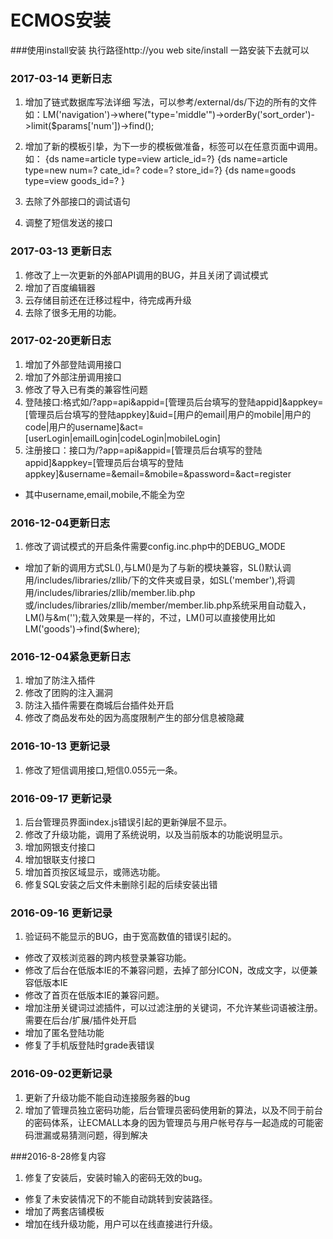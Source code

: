 # ECMOS安装
###使用install安装
执行路径http://you web site/install
一路安装下去就可以

### 2017-03-14 更新日志
1. 增加了链式数据库写法详细 写法，可以参考/external/ds/下边的所有的文件
如：LM('navigation')->where("type='middle'")->orderBy('sort_order')->limit($params['num'])->find();

2. 增加了新的模板引挚，为下一步的模板做准备，标签可以在任意页面中调用。
如：
{ds name=article type=view article_id=?}
{ds name=article type=new num=? cate_id=? code=? store_id=?}
{ds name=goods type=view goods_id=? }
3. 去除了外部接口的调试语句
4. 调整了短信发送的接口

### 2017-03-13 更新日志
1. 修改了上一次更新的外部API调用的BUG，并且关闭了调试模式
2. 增加了百度编辑器
3. 云存储目前还在迁移过程中，待完成再升级
4. 去除了很多无用的功能。

### 2017-02-20更新日志
1. 增加了外部登陆调用接口
2. 增加了外部注册调用接口
3. 修改了导入已有类的兼容性问题
4. 登陆接口:格式如/?app=api&appid=[管理员后台填写的登陆appid]&appkey=[管理员后台填写的登陆appkey]&uid=[用户的email|用户的mobile|用户的code|用户的username]&act=[userLogin|emailLogin|codeLogin|mobileLogin]
5. 注册接口：接口为/?app=api&appid=[管理员后台填写的登陆appid]&appkey=[管理员后台填写的登陆appkey]&username=&email=&mobile=&password=&act=register
 * 其中username,email,mobile,不能全为空

### 2016-12-04更新日志
1. 修改了调试模式的开启条件需要config.inc.php中的DEBUG_MODE
- 增加了新的调用方式SL(),与LM()是为了与新的模块兼容，SL()默认调用/includes/libraries/zllib/下的文件夹或目录，如SL('member'),将调用/includes/libraries/zllib/member.lib.php或/includes/libraries/zllib/member/member.lib.php系统采用自动载入，LM()与&m('');载入效果是一样的，不过，LM()可以直接使用比如LM('goods')->find($where);


### 2016-12-04紧急更新日志
1. 增加了防注入插件
2. 修改了团购的注入漏洞
3. 防注入插件需要在商城后台插件处开启
4. 修改了商品发布处的因为高度限制产生的部分信息被隐藏

### 2016-10-13 更新记录
1. 修改了短信调用接口,短信0.055元一条。


### 2016-09-17 更新记录
1. 后台管理员界面index.js错误引起的更新弹层不显示。
2. 修改了升级功能，调用了系统说明，以及当前版本的功能说明显示。
3. 增加网银支付接口
4. 增加银联支付接口
5. 增加首页按区域显示，或筛选功能。
6. 修复SQL安装之后文件未删除引起的后续安装出错

### 2016-09-16 更新记录
1. 验证码不能显示的BUG，由于宽高数值的错误引起的。
- 修改了双核浏览器的跨内核登录兼容功能。
- 修改了后台在低版本IE的不兼容问题，去掉了部分ICON，改成文字，以便兼容低版本IE
- 修改了首页在低版本IE的兼容问题。
- 增加注册关键词过滤插件，可以过滤注册的关键词，不允许某些词语被注册。需要在后台/扩展/插件处开启
- 增加了匿名登陆功能
- 修复了手机版登陆时grade表错误


### 2016-09-02更新记录
1. 更新了升级功能不能自动连接服务器的bug
2. 增加了管理员独立密码功能，后台管理员密码使用新的算法，以及不同于前台的密码体系，让ECMALL本身的因为管理员与用户帐号存与一起造成的可能密码泄漏或易猜测问题，得到解决

###2016-8-28修复内容
1. 修复了安装后，安装时输入的密码无效的bug。
- 修复了未安装情况下的不能自动跳转到安装路径。
- 增加了两套店铺模板
- 增加在线升级功能，用户可以在线直接进行升级。

